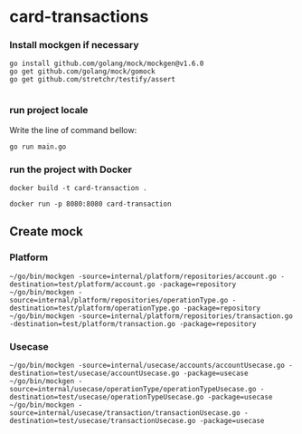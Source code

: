 # card-transactions

### Install mockgen if necessary
```
go install github.com/golang/mock/mockgen@v1.6.0
go get github.com/golang/mock/gomock
go get github.com/stretchr/testify/assert


```
### run project locale

Write the line of command bellow:
```
go run main.go
```
 
### run the project with Docker
```
docker build -t card-transaction .

docker run -p 8080:8080 card-transaction
```


## **Create mock**

### **Platform**
```
~/go/bin/mockgen -source=internal/platform/repositories/account.go -destination=test/platform/account.go -package=repository
~/go/bin/mockgen -source=internal/platform/repositories/operationType.go -destination=test/platform/operationType.go -package=repository
~/go/bin/mockgen -source=internal/platform/repositories/transaction.go -destination=test/platform/transaction.go -package=repository
```


### **Usecase**
```
~/go/bin/mockgen -source=internal/usecase/accounts/accountUsecase.go -destination=test/usecase/accountUsecase.go -package=usecase
~/go/bin/mockgen -source=internal/usecase/operationType/operationTypeUsecase.go -destination=test/usecase/operationTypeUsecase.go -package=usecase
~/go/bin/mockgen -source=internal/usecase/transaction/transactionUsecase.go -destination=test/usecase/transactionUsecase.go -package=usecase
```